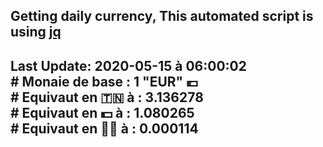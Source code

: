 ## Getting daily currency, This automated script is using [jq](https://stedolan.github.io/jq/)
## Last Update:  2020-05-15 à 06:00:02 </br># Monaie de base : 1 "EUR" 💶 </br> # Equivaut en 🇹🇳 à :  3.136278 </br> # Equivaut en 💵 à : 1.080265</br> # Equivaut en 🐱‍💻 à :  0.000114
